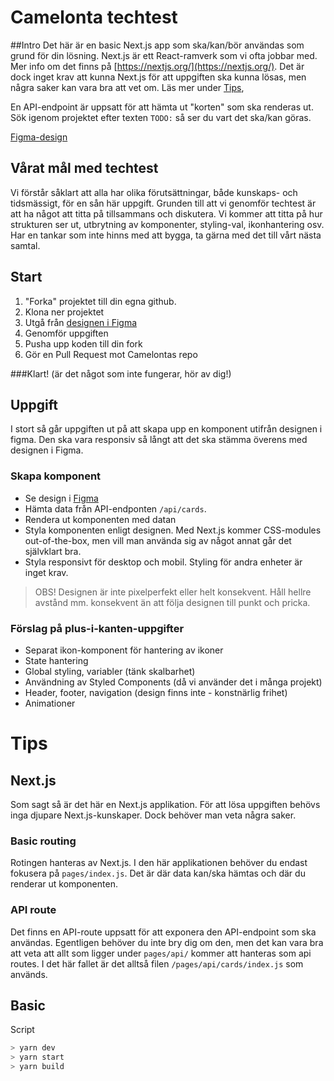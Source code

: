 # Camelonta techtest


##Intro
Det här är en basic Next.js app som ska/kan/bör användas som grund för din lösning. Next.js är ett React-ramverk som vi ofta jobbar med. Mer info om det finns på [https://nextjs.org/](https://nextjs.org/). Det är dock inget krav att kunna Next.js för att uppgiften ska kunna lösas, men några saker kan vara bra att vet om. Läs mer under [Tips](#tips),

En API-endpoint är uppsatt för att hämta ut "korten" som ska renderas ut. Sök igenom projektet efter texten `TODO:` så ser du vart det ska/kan göras. 

[Figma-design](https://www.figma.com/file/ZOiiUTSC80kRmmcJkmIIac/Camelonta-Techtest?node-id=0%3A1)

## Vårat mål med techtest
Vi förstår såklart att alla har olika förutsättningar, både kunskaps- och tidsmässigt, för en sån här uppgift. Grunden till att vi genomför techtest är att ha något att titta på tillsammans och diskutera. Vi kommer att titta på hur strukturen ser ut, utbrytning av komponenter, styling-val, ikonhantering osv. Har en tankar som inte hinns med att bygga, ta gärna med det till vårt nästa samtal.


## Start

1. "Forka" projektet till din egna github.
2. Klona ner projektet
3. Utgå från [designen i Figma](https://www.figma.com/file/ZOiiUTSC80kRmmcJkmIIac/Camelonta-Techtest?node-id=0%3A1)
4. Genomför uppgiften
5. Pusha upp koden till din fork
6. Gör en Pull Request mot Camelontas repo

###Klart!
(är det något som inte fungerar, hör av dig!)

## Uppgift

I stort så går uppgiften ut på att skapa upp en komponent utifrån designen i figma. Den ska vara responsiv så långt att det ska stämma överens med designen i Figma.

### Skapa komponent
- Se design i [Figma](https://www.figma.com/file/ZOiiUTSC80kRmmcJkmIIac/Camelonta-Techtest?node-id=0%3A1)
- Hämta data från API-endponten `/api/cards`.
- Rendera ut komponenten med datan
- Styla komponenten enligt designen. Med Next.js kommer CSS-modules out-of-the-box, men vill man använda sig av något annat går det självklart bra.
- Styla responsivt för desktop och mobil. Styling för andra enheter är inget krav.


> OBS! Designen är inte pixelperfekt eller helt konsekvent. Håll hellre avstånd mm. konsekvent än att följa designen till punkt och pricka. 

### Förslag på plus-i-kanten-uppgifter
- Separat ikon-komponent för hantering av ikoner
- State hantering
- Global styling, variabler (tänk skalbarhet)
- Användning av Styled Components (då vi använder det i många projekt)
- Header, footer, navigation (design finns inte - konstnärlig frihet)
- Animationer





# Tips

## Next.js
Som sagt så är det här en Next.js applikation. För att lösa uppgiften behövs inga djupare Next.js-kunskaper. Dock behöver man veta några saker.

### Basic routing
Rotingen hanteras av Next.js. I den här applikationen behöver du endast fokusera på `pages/index.js`. Det är där data kan/ska hämtas och där du renderar ut komponenten.

### API route
Det finns en API-route uppsatt för att exponera den API-endpoint som ska användas. Egentligen behöver du inte bry dig om den, men det kan vara bra att veta att allt som ligger under `pages/api/` kommer att hanteras som api routes. I det här fallet är det alltså filen `/pages/api/cards/index.js` som används.







## Basic

Script

```bash
> yarn dev
> yarn start
> yarn build
```

